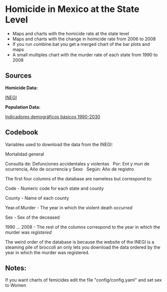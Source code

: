 ﻿Homicide in Mexico at the State Level
=====================================
* Maps and charts with the homicide rate at the state level
* Maps and charts with the change in homicide rate from 2006 to 2008
* If you run combine.bat you get a merged chart of the bar plots and maps
* A small multiples chart with the murder rate of each state from 1990 to 2008

Sources
------
__Homicide Data:__

[INEGI](http://www.inegi.org.mx/est/contenidos/espanol/proyectos/continuas/vitales/bd/mortalidad/MortalidadGeneral.asp?s=est&c=11144)

__Population Data:__

[Indicadores demográficos básicos 1990-2030](http://www.conapo.gob.mx/index.php?option=com_content&view=article&id=125&Itemid=203)

Codebook
--------
Variables used to download the data from the INEGI:

Mortalidad general												

Consulta de: Defunciones accidentales y violentas   Por: Ent y mun de ocurrencia, Año de ocurrencia y Sexo   Según: Año de registro											
									


The first four columns of the database are nameless but correspond to:

Code - Numeric code for each state and county

County - Name of each county

Year.of.Murder - The year in which the violent death _occurred_

Sex	- Sex of the deceased

1990 ... 2008 - The rest of the columns correspond to the year in which the murder was _registered_

The weird order of the database is because the website of the INEGI is a steaming pile of broccoli an only lets you download the data ordered by the year in which the murder was registered.				


Notes:
------
If you want charts of femicides edit the file "config/config.yaml" and set sex to Women				
